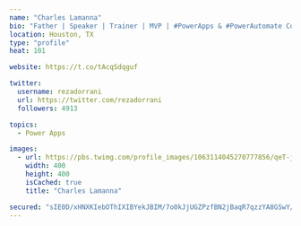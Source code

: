 ```yaml
---
name: "Charles Lamanna"
bio: "Father | Speaker | Trainer | MVP | #PowerApps & #PowerAutomate Community Super User | YouTuber Right-pointing triangle http://youtube.com/c/rezadorrani | Learn - Share - Clockwise rightwards and leftwards open circle arrows"
location: Houston, TX
type: "profile"
heat: 101

website: https://t.co/tAcqSdqguf

twitter:
  username: rezadorrani
  url: https://twitter.com/rezadorrani
  followers: 4913

topics:
  - Power Apps

images:
  - url: https://pbs.twimg.com/profile_images/1063114045270777856/qeT-jpWr_400x400.jpg
    width: 400
    height: 400
    isCached: true
    title: "Charles Lamanna"

secured: "sIE0D/xHNXKIebOThIXIBYekJBIM/7o0kJjUGZPzfBN2jBaqR7qzzYA8GSwY/DfDRRK6/DGhX13Q2yS3CooEPRrSA1YPe5sqHOhK2SAT1uqBYQttoXKIbY0bizU7ZMf1bWwK5lOlNjz9su5lSeA5v5xPzaWQ9AWgF1cfkWXoK8So73MOzWoTIb5k1H64MdwWH057n7UPiLcS4utDi8FMxc3VOgyh3IFINzITl2AxqkAyhcn7KFuEDZrgZ38TgJXAkeHRLnqmk+Cb3X0+oxekGCcTwxwbx7uwdCBURue7sZVBjnL4xN/LGAF+VVlMKJyp8aXZZrqeXiUOCwXWYll/U56LiXIOYwAs6ed1BIBW9Jy1Z34CHcnixbyvS9Y2o6Wgvo6YdwDKzLP4xaUCj+IDIQGcx5GxAX2uUg0x9jL5J0w=;Wf9Wx2n3tOnD7APPdc2Hag=="
---
```


